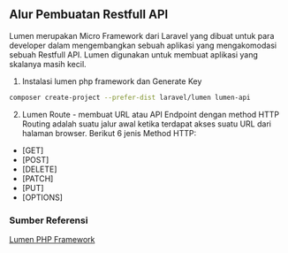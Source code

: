 ## Alur Pembuatan Restfull API 
Lumen merupakan Micro Framework dari Laravel yang dibuat untuk para developer dalam mengembangkan sebuah aplikasi yang mengakomodasi sebuah Restfull API. Lumen digunakan untuk membuat aplikasi yang skalanya masih kecil.

1. Instalasi lumen php framework dan Generate Key
```bash
composer create-project --prefer-dist laravel/lumen lumen-api
```
2. Lumen Route - membuat URL atau API Endpoint dengan method HTTP
Routing adalah suatu jalur awal ketika terdapat akses suatu URL dari halaman browser.
Berikut 6 jenis Method HTTP:
- [GET]
- [POST]
- [DELETE]
- [PATCH]
- [PUT]
- [OPTIONS]


### Sumber Referensi
[Lumen PHP Framework](https://lumen.laravel.com/)